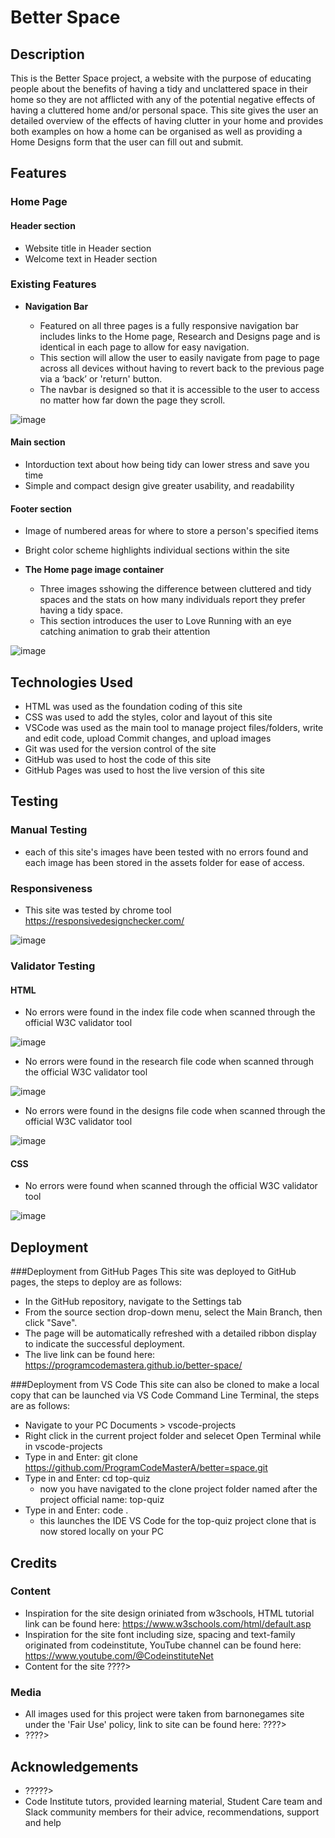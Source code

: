 # Better Space

## Description
This is the Better Space project, a website with the purpose of educating people about the benefits of having a tidy and unclattered space in their home so they are not afflicted with any of the potential negative effects of having a cluttered home and/or personal space. This site gives the user an detailed overview of the effects of having clutter in your home and provides both examples on how a home can be organised as well as providing a Home Designs form that the user can fill out and submit.


## Features

### Home Page
#### Header section
- Website title in Header section
- Welcome text in Header section

### Existing Features

- __Navigation Bar__

  - Featured on all three pages is a fully responsive navigation bar includes links to the Home page, Research and Designs page and is identical in each page to allow for easy navigation.
  - This section will allow the user to easily navigate from page to page across all devices without having to revert back to the previous page via a ‘back’ or 'return' button.
  - The navbar is designed so that it is accessible to the user to access no matter how far down the page they scroll.

![image](https://github.com/user-attachments/assets/ebe2fc71-a909-4c36-802d-e51119b724d1)

#### Main section
- Intorduction text about how being tidy can lower stress and save you time
- Simple and compact design give greater usability, and readability

#### Footer section
- Image of numbered areas for where to store a person's specified items
- Bright color scheme highlights individual sections within the site

- __The Home page image container__

  - Three images sshowing the difference between cluttered and tidy spaces and the stats on how many individuals report they prefer having a tidy space. 
  - This section introduces the user to Love Running with an eye catching animation to grab their attention
 
![image](https://github.com/user-attachments/assets/9e48f1b1-4e13-47d6-b699-9a70d20454e3)

## Technologies Used
- HTML was used as the foundation coding of this site
- CSS was used to add the styles, color and layout of this site
- VSCode was used as the main tool to manage project files/folders, write and edit code, upload Commit changes, and upload images
- Git was used for the version control of the site
- GitHub was used to host the code of this site
- GitHub Pages was used to host the live version of this site

## Testing
### Manual Testing
- each of this site's images have been tested with no errors found and each image has been stored in the assets folder for ease of access.

### Responsiveness
- This site was tested by chrome tool https://responsivedesignchecker.com/

![image](https://github.com/user-attachments/assets/048809de-10f9-462f-a99f-256de7fa9f7b)

### Validator Testing
#### HTML
- No errors were found in the index file code when scanned through the official W3C validator tool

![image](https://github.com/user-attachments/assets/8ef2899e-50ff-4d4d-828b-020fe0182110)

- No errors were found in the research file code when scanned through the official W3C validator tool

![image](https://github.com/user-attachments/assets/f69f48df-7c0f-4426-a510-bcb2fe8518b5)

- No errors were found in the designs file code when scanned through the official W3C validator tool

![image](https://github.com/user-attachments/assets/6347e640-5e45-4b10-8fcd-296c7def0d4b)

#### CSS
- No errors were found when scanned through the official W3C validator tool

![image](https://github.com/user-attachments/assets/330ba6ad-9a57-41d8-9066-da3a2c7c71d2)

## Deployment
###Deployment from GitHub Pages
This site was deployed to GitHub pages, the steps to deploy are as follows:
- In the GitHub repository, navigate to the Settings tab
- From the source section drop-down menu, select the Main Branch, then click "Save".
- The page will be automatically refreshed with a detailed ribbon display to indicate the successful deployment.
- The live link can be found here: https://programcodemastera.github.io/better-space/

###Deployment from VS Code
This site can also be cloned to make a local copy that can be launched via VS Code Command Line Terminal, the steps are as follows:
- Navigate to your PC Documents > vscode-projects
- Right click in the current project folder and selecet Open Terminal while in vscode-projects
- Type in and Enter: git clone https://github.com/ProgramCodeMasterA/better=space.git
- Type in and Enter: cd top-quiz
    - now you have navigated to the clone project folder named after the project official name: top-quiz
- Type in and Enter: code .
  - this launches the IDE VS Code for the top-quiz project clone that is now stored locally on your PC

## Credits
### Content
- Inspiration for the site design oriniated from w3schools, HTML tutorial link can be found here: https://www.w3schools.com/html/default.asp
- Inspiration for the site font including size, spacing and text-family originated from codeinstitute, YouTube channel can be found here: https://www.youtube.com/@CodeinstituteNet
- Content for the site ????>

### Media
- All images used for this project were taken from barnonegames site under the 'Fair Use' policy, link to site can be found here: ????>
- ????>


## Acknowledgements
- ?????>
- Code Institute tutors, provided learning material, Student Care team and Slack community members for their advice, recommendations, support and help
